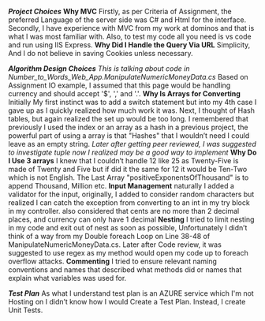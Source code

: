 ***Project Choices***
**Why MVC**
Firstly, as per Criteria of Assignment, the preferred Language of the server side was C# and Html for the interface. Secondly, I have experience with MVC from my work at dominos and that is what I was most familiar with. Also, to test my code all you need is vs code and run using IIS Express.
**Why Did I Handle the Query Via URL**
Simplicity, And I do not believe in saving Cookies unless necessary. 


***Algorithm Design Choices***
*This is talking about code in Number_to_Words_Web_App.ManipulateNumericMoneyData.cs*
Based on Assignment IO example, I assumed that this page would be handling currency and should accept '$', ',' and '.'.
**Why Is Arrays for Converting**
Initially My first instinct was to add a switch statement but into my 4th case I gave up as I quickly realized how much work it was. Next, I thought of Hash tables, but again realized the set up would be too long. I remembered that previously I used the index or an array as a hash in a previous project, the powerful part of using a array is that "Hashes" that I wouldn’t need I could leave as an empty string. *Later after getting peer reviewed, I was suggested to investigate tuple now I realized may be a good way to implement*
**Why Do I Use 3 arrays**
I knew that I couldn’t handle 12 like 25 as Twenty-Five is made of Twenty and Five but if did it the same for 12 it would be Ten-Two which is not English. The Last Array "positiveExponentsOfThousand" is to append Thousand, Million etc.
**Input Management**
naturally I added a validator for the input, originally, I added to consider random characters but realized I can catch the exception from converting to an int in my try block in my controller. also considered that cents are no more than 2 decimal places, and currency can only have 1 decimal
**Nesting**
I tried to limit nesting in my code and exit out of nest as soon as possible, Unfortunately I didn’t think of a way from my Double foreach Loop on Line 38-48 of ManipulateNumericMoneyData.cs. Later after Code review, it was suggested to use regex as my method would open my code up to foreach overflow attacks.
**Commenting**
I tried to ensure relevant naming conventions and names that described what methods did or names that explain what variables was used for.


***Test Plan***
As what I understand test plan is an AZURE service which I'm not Hosting on I didn’t know how I would Create a Test Plan.
Instead, I create Unit Tests.


